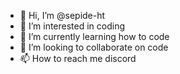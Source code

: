- 👋 Hi, I’m @sepide-ht
- 👀 I’m interested in coding
- 🌱 I’m currently learning how to code
- 💞️ I’m looking to collaborate on code
- 📫 How to reach me discord

<!---
sepide-ht/sepide-ht is a ✨ special ✨ repository because its `README.md` (this file) appears on your GitHub profile.
You can click the Preview link to take a look at your changes.
--->
